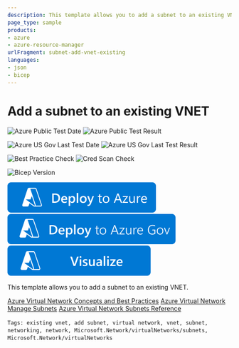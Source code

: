 ```yaml
---
description: This template allows you to add a subnet to an existing VNET. Deploy into the resource group of the existing VNET
page_type: sample
products:
- azure
- azure-resource-manager
urlFragment: subnet-add-vnet-existing
languages:
- json
- bicep
---
```

# Add a subnet to an existing VNET

![Azure Public Test Date](https://azurequickstartsservice.blob.core.windows.net/badges/quickstarts/microsoft.network/subnet-add-vnet-existing/PublicLastTestDate.svg)
![Azure Public Test Result](https://azurequickstartsservice.blob.core.windows.net/badges/quickstarts/microsoft.network/subnet-add-vnet-existing/PublicDeployment.svg)

![Azure US Gov Last Test Date](https://azurequickstartsservice.blob.core.windows.net/badges/quickstarts/microsoft.network/subnet-add-vnet-existing/FairfaxLastTestDate.svg)
![Azure US Gov Last Test Result](https://azurequickstartsservice.blob.core.windows.net/badges/quickstarts/microsoft.network/subnet-add-vnet-existing/FairfaxDeployment.svg)

![Best Practice Check](https://azurequickstartsservice.blob.core.windows.net/badges/quickstarts/microsoft.network/subnet-add-vnet-existing/BestPracticeResult.svg)
![Cred Scan Check](https://azurequickstartsservice.blob.core.windows.net/badges/quickstarts/microsoft.network/subnet-add-vnet-existing/CredScanResult.svg)

![Bicep Version](https://azurequickstartsservice.blob.core.windows.net/badges/quickstarts/microsoft.network/subnet-add-vnet-existing/BicepVersion.svg)

[![Deploy To Azure](https://raw.githubusercontent.com/Azure/azure-quickstart-templates/master/1-CONTRIBUTION-GUIDE/images/deploytoazure.svg?sanitize=true)](https://portal.azure.com/#create/Microsoft.Template/uri/https%3A%2F%2Fraw.githubusercontent.com%2FAzure%2Fazure-quickstart-templates%2Fmaster%2Fquickstarts%2Fmicrosoft.network%2Fsubnet-add-vnet-existing%2Fazuredeploy.json)
[![Deploy To Azure US Gov](https://raw.githubusercontent.com/Azure/azure-quickstart-templates/master/1-CONTRIBUTION-GUIDE/images/deploytoazuregov.svg?sanitize=true)](https://portal.azure.us/#create/Microsoft.Template/uri/https%3A%2F%2Fraw.githubusercontent.com%2FAzure%2Fazure-quickstart-templates%2Fmaster%2Fquickstarts%2Fmicrosoft.network%2Fsubnet-add-vnet-existing%2Fazuredeploy.json)
[![Visualize](https://raw.githubusercontent.com/Azure/azure-quickstart-templates/master/1-CONTRIBUTION-GUIDE/images/visualizebutton.svg?sanitize=true)](http://armviz.io/#/?load=https%3A%2F%2Fraw.githubusercontent.com%2FAzure%2Fazure-quickstart-templates%2Fmaster%2Fquickstarts%2Fmicrosoft.network%2Fsubnet-add-vnet-existing%2Fazuredeploy.json)

This template allows you to add a subnet to an existing VNET.

[Azure Virtual Network Concepts and Best Practices](https://docs.microsoft.com/azure/virtual-network/concepts-and-best-practices)
[Azure Virtual Network Manage Subnets](https://docs.microsoft.com/azure/virtual-network/virtual-network-manage-subnet)
[Azure Virtual Network Subnets Reference](https://docs.microsoft.com/azure/templates/microsoft.network/virtualnetworks/subnets)

`Tags: existing vnet, add subnet, virtual network, vnet, subnet, networking, network, Microsoft.Network/virtualNetworks/subnets, Microsoft.Network/virtualNetworks`

